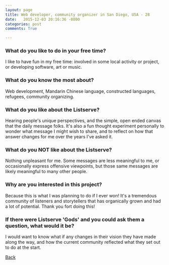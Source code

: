 ```yaml
---
layout: page
title: Web developer, community organizer in San Diego, USA - 28
date:   2015-12-03 20:16:36 -0800
categories: post
comments: True

---
```


### What do you like to do in your free time?
<p>I like to have fun in my free time: involved in some local activity or project, or developing software, art or music.</p>

### What do you know the most about?
<p>Web development, Mandarin Chinese language, constructed languages, refugees, community organizing.</p>

### What do you like about the Listserve?
<p>Hearing people's unique perspectives, and the simple, open ended canvas that the daily message folks. It's also a fun thought experiment personally to wonder what message I might wish to share, and to reflect on how that answer changes for me over the years I've asked it.</p>

### What do you NOT like about the Listserve?
<p>Nothing unpleasant for me. Some messages are less meaningful to me, or occasionally express offensive viewpoints, but those same messages are likely meaningful to many other people.</p>

### Why are you interested in this project?
<p>Because this is what I was planning to do if I ever won! It's a tremendous community of listeners and storytellers that has organically grown and had a lot of potential. Thank you fort doing this!</p>

### If there were Listserve 'Gods' and you could ask them a question, what would it be?
<p>I would want to know what if any changes in their vision they have made along the way, and how the current community reflected what they set out to do at the start.</p>

[Back][1]

[1]: /home/responders/all